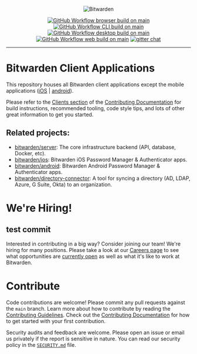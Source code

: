 <p align="center">
  <img src="https://raw.githubusercontent.com/bitwarden/brand/main/screenshots/apps-combo-logo.png" alt="Bitwarden" />
</p>
<p align="center">
  <a href="https://github.com/bitwarden/clients/actions/workflows/build-browser.yml?query=branch:main" target="_blank"><img src="https://github.com/bitwarden/clients/actions/workflows/build-browser.yml/badge.svg?branch=main" alt="GitHub Workflow browser build on main" /></a>
  <a href="https://github.com/bitwarden/clients/actions/workflows/build-cli.yml?query=branch:main" target="_blank"><img src="https://github.com/bitwarden/clients/actions/workflows/build-cli.yml/badge.svg?branch=main" alt="GitHub Workflow CLI build on main" /></a>
  <a href="https://github.com/bitwarden/clients/actions/workflows/build-desktop.yml?query=branch:main" target="_blank"><img src="https://github.com/bitwarden/clients/actions/workflows/build-desktop.yml/badge.svg?branch=main" alt="GitHub Workflow desktop build on main" /></a>
  <a href="https://github.com/bitwarden/clients/actions/workflows/build-web.yml?query=branch:main" target="_blank"><img src="https://github.com/bitwarden/clients/actions/workflows/build-web.yml/badge.svg?branch=main" alt="GitHub Workflow web build on main" /></a>
  <a href="https://gitter.im/bitwarden/Lobby" target="_blank"><img src="https://badges.gitter.im/bitwarden/Lobby.svg" alt="gitter chat" /></a>
</p>

---

# Bitwarden Client Applications

This repository houses all Bitwarden client applications except the mobile applications ([iOS](https://github.com/bitwarden/ios) | [android](https://github.com/bitwarden/android)).

Please refer to the [Clients section](https://contributing.bitwarden.com/getting-started/clients/) of the [Contributing Documentation](https://contributing.bitwarden.com/) for build instructions, recommended tooling, code style tips, and lots of other great information to get you started.

## Related projects:

- [bitwarden/server](https://github.com/bitwarden/server): The core infrastructure backend (API, database, Docker, etc).
- [bitwarden/ios](https://github.com/bitwarden/ios): Bitwarden iOS Password Manager & Authenticator apps.
- [bitwarden/android](https://github.com/bitwarden/android): Bitwarden Android Password Manager & Authenticator apps.
- [bitwarden/directory-connector](https://github.com/bitwarden/directory-connector): A tool for syncing a directory (AD, LDAP, Azure, G Suite, Okta) to an organization.

# We're Hiring!

## test commit

Interested in contributing in a big way? Consider joining our team! We're hiring for many positions. Please take a look at our [Careers page](https://bitwarden.com/careers/) to see what opportunities are [currently open](https://bitwarden.com/careers/#open-positions) as well as what it's like to work at Bitwarden.

# Contribute

Code contributions are welcome! Please commit any pull requests against the `main` branch. Learn more about how to contribute by reading the [Contributing Guidelines](https://contributing.bitwarden.com/contributing/). Check out the [Contributing Documentation](https://contributing.bitwarden.com/) for how to get started with your first contribution.

Security audits and feedback are welcome. Please open an issue or email us privately if the report is sensitive in nature. You can read our security policy in the [`SECURITY.md`](SECURITY.md) file.
